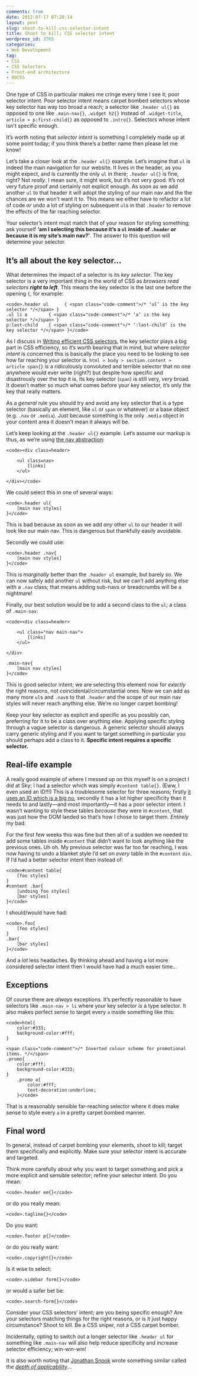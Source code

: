 ```yaml
---
comments: true
date: 2012-07-17 07:28:14
layout: post
slug: shoot-to-kill-css-selector-intent
title: Shoot to kill; CSS selector intent
wordpress_id: 3765
categories:
- Web Development
tag:
- CSS
- CSS Selectors
- Front-end architecture
- OOCSS
---
```


One type of CSS in particular makes me cringe every time I see it; poor selector intent. Poor selector intent means carpet bombed selectors whose key selector has way too broad a reach; a selector like `.header ul{}` as opposed to one like `.main-nav{}`, `.widget h2{}` instead of `.widget-title`, `article > p:first-child{}` as opposed to `.intro{}`. Selectors whose intent isn't specific enough.

It’s worth noting that _selector intent_ is something I completely made up at some point today; if you think there’s a better name then please let me know!



Let’s take a closer look at the `.header ul{}` example. Let’s imagine that `ul` is indeed the main navigation for our website. It lives in the header, as you might expect, and is currently the only `ul` in there; `.header ul{}` is fine, right? Not _really_. I mean sure, it might work, but it’s not very good. It’s not very future proof and certainly not explicit enough. As soon as we add another `ul` to that header it will adopt the styling of our main nav and the the chances are we won’t want it to. This means we either have to refactor a lot of code _or_ undo a lot of styling on subsequent `ul`s in that `.header` to remove the effects of the far reaching selector.

Your selector’s intent must match that of your reason for styling something; ask yourself **‘am I selecting this because it’s a `ul` inside of `.header` or because it is my site’s main nav?’**. The answer to this question will determine your selector.


## It’s all about the key selector…


What determines the impact of a selector is its _key selector_. The key selector is a very important thing in the world of CSS as _browsers read selectors **right to left**_. This means the key selector is the last one before the opening `{`, for example:

    
    <code>.header ul      { <span class="code-comment">/* ‘ul’ is the key selector */</span> }
    .ul li a        { <span class="code-comment">/* ‘a’ is the key selector */</span> }
    p:last-child    { <span class="code-comment">/* ‘:last-child’ is the key selector */</span> }</code>


As I discuss in [Writing efficient CSS selectors](http://csswizardry.com/2011/09/writing-efficient-css-selectors/), the key selector plays a big part in CSS efficiency, so it’s worth bearing that in mind, but where _selector intent_ is concerned this is basically the place you need to be looking to see how far reaching your selector is. `html > body > section.content > article span{}` is a ridiculously convoluted and terrible selector that no one anywhere would ever write (right?) but despite how specific and disastrously over the top it is, its key selector (`span`) is still very, _very_ broad. It doesn’t matter so much what comes before your key selector, it’s only the key that really matters.

As a _general_ rule you should try and avoid any key selector that is a type selector (basically an element, like `ul` or `span` or whatever) or a base object (e.g. `.nav` or `.media`). Just because something is the only `.media` object in your content area it doesn’t mean it always will be.

Let’s keep looking at the `.header ul{}` example. Let’s assume our markup is thus, as we’re using [the nav abstraction](http://csswizardry.com/2011/09/the-nav-abstraction/):

    
    <code><div class=header>
    
        <ul class=nav>
            [links]
        </ul>
    
    </div></code>


We could select this in one of several ways:

    
    <code>.header ul{
        [main nav styles]
    }</code>


This is bad because as soon as we add _any_ other `ul` to our header it will look like our main nav. This is dangerous but thankfully easily avoidable.

Secondly we could use:

    
    <code>.header .nav{
        [main nav styles]
    }</code>


This is _marginally_ better than the `.header ul` example, but barely so. We can now safely add another `ul` without risk, but we can’t add anything else with a `.nav` class; that means adding sub-navs or breadcrumbs will be a nightmare!

Finally, our best solution would be to add a second class to the `ul`; a class of `.main-nav`:

    
    <code><div class=header>
    
        <ul class="nav main-nav">
            [links]
        </ul>
    
    </div>
    
    .main-nav{
        [main nav styles]
    }</code>


This is good selector intent; we are selecting this element now for _exactly_ the right reasons, not coincidental/circumstantial ones. Now we can add as many more `ul`s and `.nav`s to that `.header` and the scope of our main nav styles will never reach anything else. We’re no longer carpet bombing!

Keep your key selector as explicit and specific as you possibly can, preferring for it to be a class over anything else. Applying specific styling through a vague selector is dangerous. A generic selector should always carry generic styling and if you want to target something in particular you should perhaps add a class to it. **Specific intent requires a specific selector.**


## Real-life example


A really good example of where I messed up on this myself is on a project I did at Sky; I had a selector which was simply `#content table{}`. (Eww, I even used an ID!!!) This is a troublesome selector for three reasons; firstly [it uses an ID which is a big no](http://csswizardry.com/2011/09/when-using-ids-can-be-a-pain-in-the-class/), secondly it has a lot higher specificity than it needs to and lastly—and most importantly—it has a poor selector intent. I wasn’t wanting to style these tables _because_ they were in `#content`, that was just how the DOM landed so that’s how I chose to target them. _Entirely_ my bad.

For the first few weeks this was fine but then all of a sudden we needed to add some tables inside `#content` that didn’t want to look anything like the previous ones. Uh oh. My previous selector was far too far reaching, I was now having to undo a blanket style I’d set on _every_ table in the `#content` `div`. If I’d had a better selector intent then instead of:

    
    <code>#content table{
        [foo styles]
    }
    #content .bar{
        [undoing foo styles]
        [bar styles]
    }</code>


I should/would have had:

    
    <code>.foo{
        [foo styles]
    }
    .bar{
        [bar styles]
    }</code>


And a _lot_ less headaches. By thinking ahead and having a lot more considered selector intent then I would have had a much easier time...


## Exceptions


Of course there are _always_ exceptions. It’s perfectly reasonable to have selectors like `.main-nav > li` where your key selector _is_ a type selector. It also makes perfect sense to target every `a` inside something like this:

    
    <code>html{
        color:#333;
        background-color:#fff;
    }
    
    <span class="code-comment">/* Inverted colour scheme for promotional items. */</span>
    .promo{
        color:#fff;
        background-color:#333;
    }
        .promo a{
            color:#fff;
            text-decoration:underline;
        }</code>


That is a reasonably sensible far-reaching selector where it does make sense to style every `a` in a pretty carpet bombed manner.


## Final word


In general, instead of carpet bombing your elements, shoot to kill; target them specifically and explicitly. Make sure your selector intent is accurate and targeted.

Think more carefully about why you want to target something and pick a more explicit and sensible selector; refine your selector intent. Do you mean:

    
    <code>.header em{}</code>


or do you really mean:

    
    <code>.tagline{}</code>


Do you want:

    
    <code>.footer p{}</code>


or do you really want:

    
    <code>.copyright{}</code>


Is it wise to select:

    
    <code>.sidebar form{}</code>


or would a safer bet be:

    
    <code>.search-form{}</code>


Consider your CSS selectors’ intent; are you being specific enough? Are your selectors matching things for the right reasons, or is it just happy circumstance? Shoot to kill. Be a CSS sniper, not a CSS carpet bomber.

Incidentally, opting to switch out a longer selector like `.header ul` for something like `.main-nav` will also help reduce specificity and increase selector efficiency; win-win-win!

It is also worth noting that [Jonathan Snook](https://twitter.com/snookca) wrote something similar called the [_depth of applicability_](http://smacss.com/book/applicability)...
